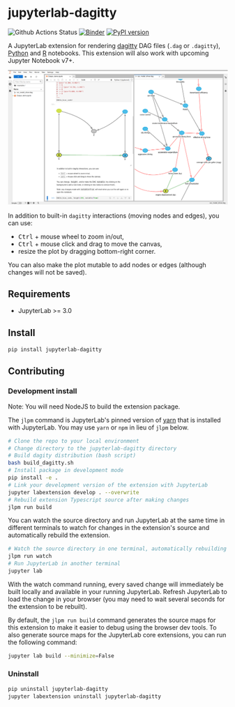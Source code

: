 # jupyterlab-dagitty

![Github Actions Status](https://github.com/krassowski/jupyterlab-dagitty/workflows/Build/badge.svg)
[![Binder](https://mybinder.org/badge_logo.svg)](https://mybinder.org/v2/gh/krassowski/jupyterlab-dagitty/main?urlpath=lab/tree/examples/car_model_driver.dag)
[![PyPI version](https://img.shields.io/pypi/v/jupyterlab-dagitty.svg)](https://pypi.org/project/jupyterlab-dagitty/)

A JupyterLab extension for rendering [dagitty](http://dagitty.net/) DAG files (`.dag` or `.dagitty`),
[Python](https://mybinder.org/v2/gh/krassowski/jupyterlab-dagitty/main?urlpath=lab/tree/examples/Python_demo.ipynb) and
[R](https://mybinder.org/v2/gh/krassowski/jupyterlab-dagitty/main?urlpath=lab/tree/examples/R_demo.ipynb)
notebooks. This extension will also work with upcoming Jupyter Notebook v7+.

![Screenshot of rendered DAG][screenshot]

[screenshot]: https://raw.githubusercontent.com/krassowski/jupyterlab-dagitty/main/docs/images/screenshot.png

In addition to built-in `dagitty` interactions (moving nodes and edges), you can use:
- <kbd>Ctrl</kbd> + mouse wheel to zoom in/out,
- <kbd>Ctrl</kbd> + mouse click and drag to move the canvas,
- resize the plot by dragging bottom-right corner.

You can also make the plot mutable to add nodes or edges (although changes will not be saved).

## Requirements

* JupyterLab >= 3.0

## Install

```bash
pip install jupyterlab-dagitty
```

## Contributing

### Development install

Note: You will need NodeJS to build the extension package.

The `jlpm` command is JupyterLab's pinned version of
[yarn](https://yarnpkg.com/) that is installed with JupyterLab. You may use
`yarn` or `npm` in lieu of `jlpm` below.

```bash
# Clone the repo to your local environment
# Change directory to the jupyterlab-dagitty directory
# Build dagity distribution (bash script)
bash build_dagitty.sh
# Install package in development mode
pip install -e .
# Link your development version of the extension with JupyterLab
jupyter labextension develop . --overwrite
# Rebuild extension Typescript source after making changes
jlpm run build
```

You can watch the source directory and run JupyterLab at the same time in different terminals to watch for changes in the extension's source and automatically rebuild the extension.

```bash
# Watch the source directory in one terminal, automatically rebuilding when needed
jlpm run watch
# Run JupyterLab in another terminal
jupyter lab
```

With the watch command running, every saved change will immediately be built locally and available in your running JupyterLab. Refresh JupyterLab to load the change in your browser (you may need to wait several seconds for the extension to be rebuilt).

By default, the `jlpm run build` command generates the source maps for this extension to make it easier to debug using the browser dev tools. To also generate source maps for the JupyterLab core extensions, you can run the following command:

```bash
jupyter lab build --minimize=False
```

### Uninstall

```bash
pip uninstall jupyterlab-dagitty
jupyter labextension uninstall jupyterlab-dagitty
```

